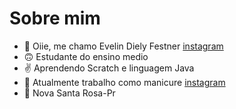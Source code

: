 # Sobre mim
- 👋 Oiie, me chamo Evelin Diely Festner [instagram](https://instagram.com/evelin_festner/)
- 🙃 Estudante do ensino medio
- ✌️ Aprendendo Scratch e linguagem Java
- 💅 Atualmente trabalho como manicure [instagram](https://www.instagram.com/evelin_nail.designer/)
- 👥 Nova Santa Rosa-Pr
<!---
evelinfestner/evelinfestner is a ✨ special ✨ repository because its `README.md` (this file) appears on your GitHub profile.
You can click the Preview link to take a look at your changes.
--->
